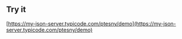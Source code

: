 ## Try it

[https://my-json-server.typicode.com/ptesny/demo](https://my-json-server.typicode.com/ptesny/demo)


